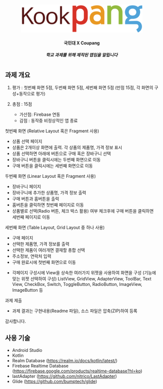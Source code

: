 <h4 align="center">
  <img src="images/logo_kookpang_w350.png" width="400"></a>
</h4>
<h4 align="center">국민대 X Coupang</h4>
<h5 align="center">학교 과제를 위해 제작된 앱임을 알립니다</h5>
<h1/>

## 과제 개요
1. 평가 : 첫번째 화면 5점, 두번째 화면 5점, 세번째 화면 5점
          (만점 15점, 각 화면의 구성+동작으로 평가)

2. 총점  : 15점
   * 가산점: Firebase 연동
   * 감점  : 동작중 비정상적인 앱 종료 

첫번째 화면 (Relative Layout 혹은 Fragment 사용)
- 상품 선택 페이지
- 상품은 2개이상 화면에 출력. 각 상품의 제품명, 가격 정보 표시 
- 상품 선택하면 아래에 버튼으로 구매 혹은 장바구니 선택
- 장바구니 버튼을 클릭시에는 두번째 화면으로 이동
- 구매 버튼을 클릭시에는 세번째 화면으로 이동

두번째 화면 (Linear Layout 혹은 Fragment 사용)
- 장바구니 페이지
- 장바구니에 추가한 상품명, 가격 정보 출력
- 구매 버튼과 홈버튼을 출럭
- 홈버튼을 클릭하면 첫번째 페이지로 이동
- 상품별로 선택(Radio 버튼, 체크 박스 활용) 여부 체크후에
  구매 버튼을 클릭하면 세번째 페이지로 이동

세번째 화면 (Table Layout, Grid Layout 중 하나 사용)
- 구매 페이지
- 선택한 제품명, 가격 정보를 출력
- 선택한 제품이 여러개면 결재할 총합 선택
- 주소정보, 연락처 입력
- 구매 완료시에 첫번째 화면으로 이동

* 각페이지 구성시에 View을 상속한 여러가지 위젯을 사용하여 화면을 구성
  (기능에 맞는 위젯 선택하여 구성)
   ListView, GridView, AdapterView, ToolBar, Text View, CheckBox, Switch, 
   ToggleButton, RadioButton, ImageView, ImageButton 등

과제 제출
- 과제 결과는 구현내용(Readme 파일), 소스 파일은 압축(ZIP)하여 등록

감사합니다.

## 사용 기술
- Android Studio 
- Kotlin
- Realm Database (https://realm.io/docs/kotlin/latest/)
- Firebase Realtime Database (https://firebase.google.com/products/realtime-database?hl=ko)
- lastAdapter (https://github.com/nitrico/LastAdapter)
- Glide (https://github.com/bumptech/glide)
